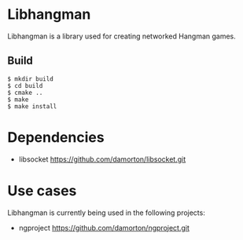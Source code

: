 # Libhangman

Libhangman is a library used for creating networked Hangman games. 

## Build

```
$ mkdir build
$ cd build
$ cmake ..
$ make
$ make install
```

# Dependencies

- libsocket   https://github.com/damorton/libsocket.git

# Use cases

Libhangman is currently being used in the following projects:

- ngproject   https://github.com/damorton/ngproject.git
